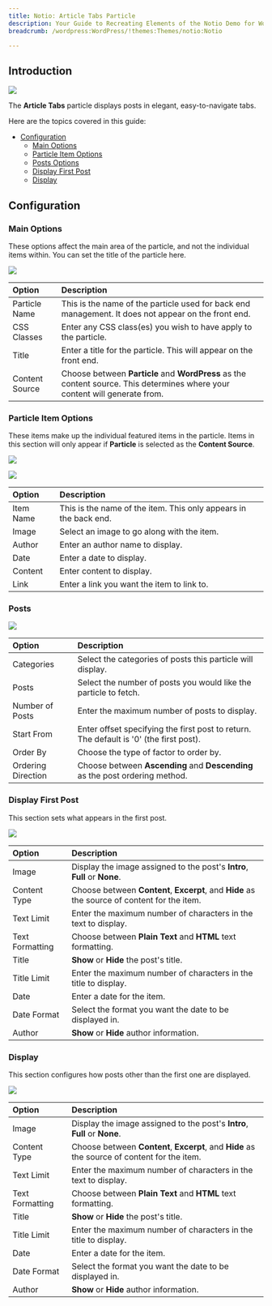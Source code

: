 ```yaml
---
title: Notio: Article Tabs Particle
description: Your Guide to Recreating Elements of the Notio Demo for WordPress
breadcrumb: /wordpress:WordPress/!themes:Themes/notio:Notio

---
```


## Introduction

![](assets/particle_articletabs1.jpeg)

The **Article Tabs** particle displays posts in elegant, easy-to-navigate tabs.

Here are the topics covered in this guide:

* [Configuration](#configuration)
    - [Main Options](#main-options)
    - [Particle Item Options](#particle-item-options)
    - [Posts Options](#posts)
    - [Display First Post](#display-first-post)
    - [Display](#display)

## Configuration

### Main Options 

These options affect the main area of the particle, and not the individual items within. You can set the title of the particle here.

![](assets/particle_articletabs2.jpeg)

| Option         | Description                                                                                                                 |
| :-----         | :-----                                                                                                                      |
| Particle Name  | This is the name of the particle used for back end management. It does not appear on the front end.                         |
| CSS Classes    | Enter any CSS class(es) you wish to have apply to the particle.                                                             |
| Title          | Enter a title for the particle. This will appear on the front end.                                                          |
| Content Source | Choose between **Particle** and **WordPress** as the content source. This determines where your content will generate from. |

### Particle Item Options

These items make up the individual featured items in the particle. Items in this section will only appear if **Particle** is selected as the **Content Source**.

![](assets/particle_articletabs3.jpeg)

![](assets/particle_articletabs4.jpeg)

| Option    | Description                                                      |
| :-----    | :-----                                                           |
| Item Name | This is the name of the item. This only appears in the back end. |
| Image     | Select an image to go along with the item.                       |
| Author    | Enter an author name to display.                                 |
| Date      | Enter a date to display.                                         |
| Content   | Enter content to display.                                        |
| Link      | Enter a link you want the item to link to.                       |

### Posts

![](assets/particle_articletabs5.jpeg)

| Option             | Description                                                                                                  |
| :-----             | :-----                                                                                                       |
| Categories         | Select the categories of posts this particle will display.                                                |
| Posts              | Select the number of posts you would like the particle to fetch.                                          |
| Number of Posts    | Enter the maximum number of posts to display.                                                             |
| Start From         | Enter offset specifying the first post to return. The default is '0' (the first post).                 |
| Order By           | Choose the type of factor to order by.                                                                       |
| Ordering Direction | Choose between **Ascending** and **Descending** as the post ordering method.                              |

### Display First Post

This section sets what appears in the first post.

![](assets/particle_articletabs6.jpeg)

| Option          | Description                                                                                  |
| :-----          | :-----                                                                                       |
| Image           | Display the image assigned to the post's **Intro**, **Full** or **None**.                 |
| Content Type    | Choose between **Content**, **Excerpt**, and **Hide** as the source of content for the item. |
| Text Limit      | Enter the maximum number of characters in the text to display.                               |
| Text Formatting | Choose between **Plain Text** and **HTML** text formatting.                                  |
| Title           | **Show** or **Hide** the post's title.                                                    |
| Title Limit     | Enter the maximum number of characters in the title to display.                              |
| Date            | Enter a date for the item.                                                                   |
| Date Format     | Select the format you want the date to be displayed in.                                      |
| Author          | **Show** or **Hide** author information.                                                     |

### Display

This section configures how posts other than the first one are displayed.

![](assets/particle_articletabs7.jpeg)

| Option          | Description                                                                                  |
| :-----          | :-----                                                                                       |
| Image           | Display the image assigned to the post's **Intro**, **Full** or **None**.                 |
| Content Type    | Choose between **Content**, **Excerpt**, and **Hide** as the source of content for the item. |
| Text Limit      | Enter the maximum number of characters in the text to display.                               |
| Text Formatting | Choose between **Plain Text** and **HTML** text formatting.                                  |
| Title           | **Show** or **Hide** the post's title.                                                    |
| Title Limit     | Enter the maximum number of characters in the title to display.                              |
| Date            | Enter a date for the item.                                                                   |
| Date Format     | Select the format you want the date to be displayed in.                                      |
| Author          | **Show** or **Hide** author information.                                                     |
